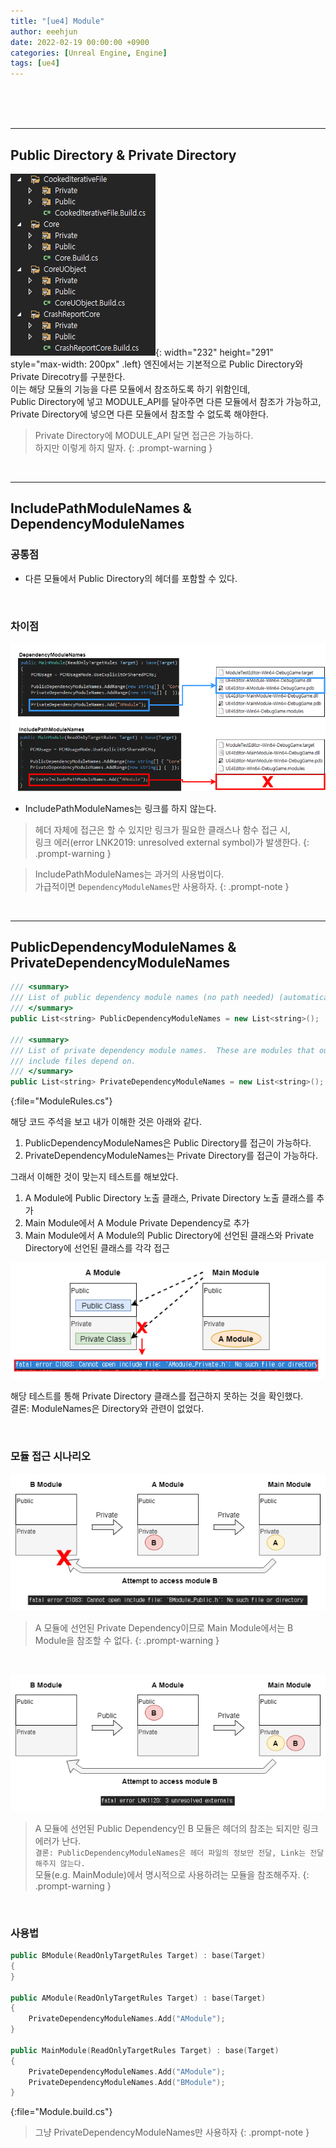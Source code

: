 ```yaml
---
title: "[ue4] Module"
author: eeehjun
date: 2022-02-19 00:00:00 +0900
categories: [Unreal Engine, Engine]
tags: [ue4]
---
```



<!-- begin preview line -->
&emsp;&emsp;&emsp;&emsp;&emsp;&emsp;&emsp;&emsp;&emsp;&emsp;
&emsp;&emsp;&emsp;&emsp;&emsp;&emsp;&emsp;&emsp;&emsp;&emsp;
&emsp;&emsp;&emsp;&emsp;&emsp;&emsp;&emsp;&emsp;&emsp;&emsp;
&emsp;&emsp;&emsp;&emsp;&emsp;&emsp;&emsp;&emsp;&emsp;&emsp;
&emsp;&emsp;&emsp;&emsp;&emsp;&emsp;&emsp;&emsp;&emsp;&emsp;
&emsp;&emsp;&emsp;&emsp;&emsp;&emsp;&emsp;&emsp;&emsp;&emsp;
&emsp;&emsp;&emsp;&emsp;&emsp;&emsp;&emsp;&emsp;&emsp;&emsp;
&emsp;&emsp;&emsp;&emsp;&emsp;&emsp;&emsp;&emsp;&emsp;&emsp;
&emsp;&emsp;&emsp;&emsp;&emsp;&emsp;&emsp;&emsp;&emsp;&emsp;
<!-- end preview line -->


---
## Public Directory & Private Directory
![](/assets/img/ue/module-public-n-private-directory.png){: width="232" height="291" style="max-width: 200px" .left}
엔진에서는 기본적으로 Public Directory와 Private Direcotry를 구분한다. <br/>
이는 해당 모듈의 기능을 다른 모듈에서 참조하도록 하기 위함인데,<br/> 
Public Directory에 넣고 MODULE_API를 달아주면 다른 모듈에서 참조가 가능하고,<br/>
Private Directory에 넣으면 다른 모듈에서 참조할 수 없도록 해야한다.<br/>

> Private Directory에 MODULE_API 달면 접근은 가능하다.<br/>
  하지만 이렇게 하지 말자.
{: .prompt-warning }
  
<br/>


---
## IncludePathModuleNames & DependencyModuleNames

### 공통점
* 다른 모듈에서 Public Directory의 헤더를 포함할 수 있다.
<br/>

### 차이점
![](/assets/img/ue/module-include-n-dependency.png)

* IncludePathModuleNames는 링크를 하지 않는다.

> 헤더 자체에 접근은 할 수 있지만 링크가 필요한 클래스나 함수 접근 시,<br/>
  링크 에러(error LNK2019: unresolved external symbol)가 발생한다.
{: .prompt-warning }

> IncludePathModuleNames는 과거의 사용법이다.<br/>
  가급적이면 `DependencyModuleNames`만 사용하자.
{: .prompt-note }

<br/>


---
## PublicDependencyModuleNames & PrivateDependencyModuleNames

```cpp
/// <summary>
/// List of public dependency module names (no path needed) (automatically does the private/public include). These are modules that are required by our public source files.
/// </summary>
public List<string> PublicDependencyModuleNames = new List<string>();

/// <summary>
/// List of private dependency module names.  These are modules that our private code depends on but nothing in our public
/// include files depend on.
/// </summary>
public List<string> PrivateDependencyModuleNames = new List<string>();
```
{:file="ModuleRules.cs"}

해당 코드 주석을 보고 내가 이해한 것은 아래와 같다.
1. PublicDependencyModuleNames은 Public Directory를 접근이 가능하다.
2. PrivateDependencyModuleNames는 Private Directory를 접근이 가능하다.

그래서 이해한 것이 맞는지 테스트를 해보았다.
1. A Module에 Public Directory 노출 클래스, Private Directory 노출 클래스를 추가
2. Main Module에서 A Module Private Dependency로 추가
3. Main Module에서 A Module의 Public Directory에 선언된 클래스와 Private Directory에 선언된 클래스를 각각 접근

![](/assets/img/ue/module-private-dependency.png)

해당 테스트를 통해 Private Directory 클래스를 접근하지 못하는 것을 확인했다.<br/>
결론: ModuleNames은 Directory와 관련이 없었다.

<br/>

### 모듈 접근 시나리오
![](/assets/img/ue/module-private-n-private-dependency.png)
> A 모듈에 선언된 Private Dependency이므로 Main Module에서는 B Module을 참조할 수 없다.
{: .prompt-warning }
<br/>

![](/assets/img/ue/module-public-n-private-dependency.png)
> A 모듈에 선언된 Public Dependency인 B 모듈은 헤더의 참조는 되지만 링크 에러가 난다.<br/>
  `결론: PublicDependencyModuleNames은 헤더 파일의 정보만 전달, Link는 전달해주지 않는다.`<br/>
  모듈(e.g. MainModule)에서 명시적으로 사용하려는 모듈을 참조해주자.
{: .prompt-warning }
<br/>

### 사용법
```cpp
public BModule(ReadOnlyTargetRules Target) : base(Target)
{
}

public AModule(ReadOnlyTargetRules Target) : base(Target)
{
    PrivateDependencyModuleNames.Add("AModule");
}

public MainModule(ReadOnlyTargetRules Target) : base(Target)
{
    PrivateDependencyModuleNames.Add("AModule");
    PrivateDependencyModuleNames.Add("BModule");
}

```
{:file="Module.build.cs"}

> 그냥 PrivateDependencyModuleNames만 사용하자
{: .prompt-note }

